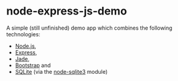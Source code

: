 node-express-js-demo
====================

A simple (still unfinished) demo app which combines the following technologies:

- [Node.js](http://nodejs.org/),
- [Express](http://expressjs.com/),
- [Jade](https://github.com/visionmedia/jade),
- [Bootstrap](http://twitter.github.com/bootstrap/) and
- [SQLite](http://www.sqlite.org/) \(via the [node-sqlite3](https://github.com/developmentseed/node-sqlite3) module\)

